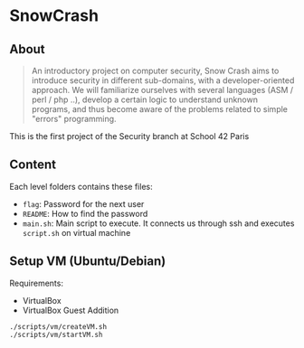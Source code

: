 # SnowCrash

## About

> An introductory project on computer security, Snow Crash aims to introduce security in different sub-domains, with a developer-oriented approach. We will familiarize ourselves with several languages ​​(ASM / perl / php ..), develop a certain logic to understand unknown programs, and thus become aware of the problems related to simple "errors" programming.

This is the first project of the Security branch at School 42 Paris

## Content

Each level folders contains these files:

- `flag`: Password for the next user
- `README`: How to find the password
- `main.sh`: Main script to execute. It connects us through ssh and executes `script.sh` on virtual machine

## Setup VM (Ubuntu/Debian)

Requirements:

- VirtualBox
- VirtualBox Guest Addition

```shell
./scripts/vm/createVM.sh
./scripts/vm/startVM.sh
```
